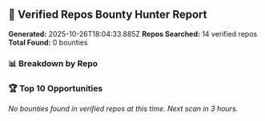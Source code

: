 ## 🎯 Verified Repos Bounty Hunter Report

**Generated:** 2025-10-26T18:04:33.885Z
**Repos Searched:** 14 verified repos
**Total Found:** 0 bounties

### 📊 Breakdown by Repo


### 🏆 Top 10 Opportunities

*No bounties found in verified repos at this time. Next scan in 3 hours.*

